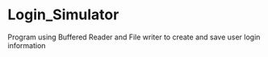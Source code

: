 # Login_Simulator
Program using Buffered Reader and File writer to create and save user login information

